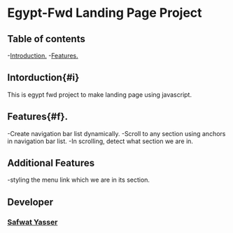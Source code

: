 # Egypt-Fwd Landing Page Project

## Table of contents

-[Introduction.](#i)
-[Features.](#f)

## Intorduction{#i}

This is egypt fwd project to make landing page using javascript.

## Features{#f}.
-Create navigation bar list dynamically.
-Scroll to any section using anchors in navigation bar list.
-In scrolling, detect what section we are in.

## Additional Features
-styling the menu link which we are in its section.

## Developer 
### [Safwat Yasser](https://github.com/safwatyasser26)

